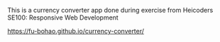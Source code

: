 This is a currency converter app done during exercise from Heicoders SE100: Responsive Web Development

https://fu-bohao.github.io/currency-converter/
